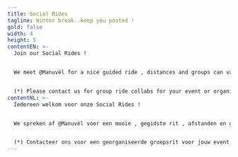```yaml
---
title: Social Rides
tagline: Winter break..keep you posted !
gold: false
width: 4
height: 5
contentEN: >-
  Join our Social Rides !


  We meet @Manuvèl for a nice guided ride , distances and groups can vary (check our Facebook event page!) . Afterwards we meet again ..for drinks & laughter ;-) . See you soon ? (*)


  (*) Please contact us for group ride collabs for your event or organisation !
contentNL: >-
  Iedereen welkom voor onze Social Rides !


  We spreken af @Manuvèl voor een mooie , gegidste rit , afstanden en groepssamenstelling kunnen variëren (check onze Facebook event pagina!) . Nadien blijft Manuvèl open voor een 'après-bike' ;-) . Tot dan ? (*)


  (*) Contacteer ons voor een georganiseerde groepsrit voor jouw event of organisatie !
---
```

